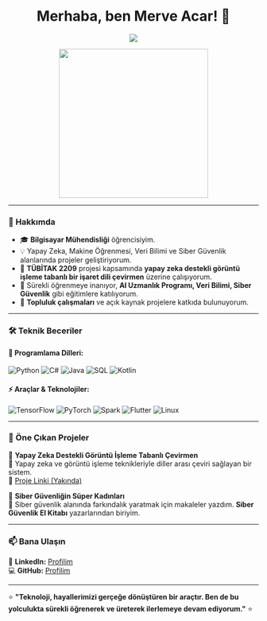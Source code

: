 <h1 align="center">Merhaba, ben Merve Acar! 👋</h1>

<p align="center">
  <img src="https://readme-typing-svg.herokuapp.com?font=Fira+Code&weight=600&size=22&pause=1000&color=6F42C1&center=true&width=600&lines=Veri%2C+sadece+rakamlardan+ibaret+de%C4%9Fildir%3B+i%C3%A7inde+ke%C5%9Ffedilmeyi+bekleyen+hikayeler+vard%C4%B1r." />
</p>

<p align="center">
  <img src="https://media.giphy.com/media/v1.Y2lkPTc5MGI3NjExZ3VnMmc1dDkwM2V0emtkMWhmNjBtd2o0eG5od21lOXQ0Zm12bjNzMyZlcD12MV9naWZzX3NlYXJjaCZjdD1n/mG9F0sgH26X2dJu6xJ/giphy.gif" width="300" />
</p>

---

### 🎨 Hakkımda

- 🎓 **Bilgisayar Mühendisliği** öğrencisiyim.
- 💡 Yapay Zeka, Makine Öğrenmesi, Veri Bilimi ve Siber Güvenlik alanlarında projeler geliştiriyorum.
- 🚀 **TÜBİTAK 2209** projesi kapsamında **yapay zeka destekli görüntü işleme tabanlı bir işaret dili çevirmen** üzerine çalışıyorum.
- 🎯 Sürekli öğrenmeye inanıyor, **AI Uzmanlık Programı, Veri Bilimi, Siber Güvenlik** gibi eğitimlere katılıyorum.
- 🌱 **Topluluk çalışmaları** ve açık kaynak projelere katkıda bulunuyorum.

---

### 🛠️ Teknik Beceriler

#### 🚀 **Programlama Dilleri:**
![Python](https://img.shields.io/badge/-Python-3776AB?style=flat-square&logo=python&logoColor=white)
![C#](https://img.shields.io/badge/-C%23-239120?style=flat-square&logo=csharp&logoColor=white)
![Java](https://img.shields.io/badge/-Java-007396?style=flat-square&logo=java&logoColor=white)
![SQL](https://img.shields.io/badge/-SQL-4479A1?style=flat-square&logo=mysql&logoColor=white)
![Kotlin](https://img.shields.io/badge/-Kotlin-0095D5?style=flat-square&logo=kotlin&logoColor=white)

#### ⚡ **Araçlar & Teknolojiler:**
![TensorFlow](https://img.shields.io/badge/-TensorFlow-FF6F00?style=flat-square&logo=tensorflow&logoColor=white)
![PyTorch](https://img.shields.io/badge/-PyTorch-EE4C2C?style=flat-square&logo=pytorch&logoColor=white)
![Spark](https://img.shields.io/badge/-Apache%20Spark-FDEE21?style=flat-square&logo=apachespark&logoColor=black)
![Flutter](https://img.shields.io/badge/-Flutter-02569B?style=flat-square&logo=flutter&logoColor=white)
![Linux](https://img.shields.io/badge/-Linux-FCC624?style=flat-square&logo=linux&logoColor=black)

---

### 🌟 Öne Çıkan Projeler

🚀 **Yapay Zeka Destekli Görüntü İşleme Tabanlı Çevirmen**  
📌 Yapay zeka ve görüntü işleme teknikleriyle diller arası çeviri sağlayan bir sistem.  
🔗 [Proje Linki (Yakında)](#)

🔐 **Siber Güvenliğin Süper Kadınları**  
📌 Siber güvenlik alanında farkındalık yaratmak için makaleler yazdım. **Siber Güvenlik El Kitabı** yazarlarından biriyim.

---

### 📫 Bana Ulaşın

🔗 **LinkedIn:** [Profilim](https://linkedin.com/in/merve-acar)  
💻 **GitHub:** [Profilim](https://github.com/merveacar)  

---

⭐ **"Teknoloji, hayallerimizi gerçeğe dönüştüren bir araçtır. Ben de bu yolculukta sürekli öğrenerek ve üreterek ilerlemeye devam ediyorum."** ⭐





